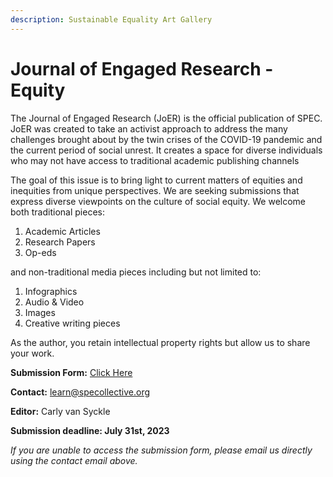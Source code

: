 ```yaml
---
description: Sustainable Equality Art Gallery
---
```


# Journal of Engaged Research - Equity

The Journal of Engaged Research (JoER) is the official publication of SPEC. JoER was created to take an activist approach to address the many challenges brought about by the twin crises of the COVID-19 pandemic and the current period of social unrest. It creates a space for diverse individuals who may not have access to traditional academic publishing channels

The goal of this issue is to bring light to current matters of equities and inequities from unique perspectives. We are seeking submissions that express diverse viewpoints on the culture of social equity. We welcome both traditional pieces:

1. Academic Articles
2. Research Papers
3. Op-eds

and non-traditional media pieces including but not limited to:

1. Infographics
2. Audio & Video
3. Images
4. Creative writing pieces

As the author, you retain intellectual property rights but allow us to share your work.

**Submission Form:** [Click Here](https://forms.gle/muue4ar92gX2sAes6)

**Contact:** [learn@specollective.org](mailto:learn@specollective.org)

**Editor:** Carly van Syckle

**Submission deadline: July 31st, 2023**

_If you are unable to access the submission form, please email us directly using the contact email above._
